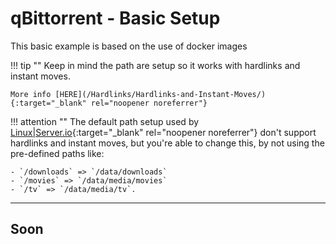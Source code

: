 # qBittorrent - Basic Setup

This basic example is based on the use of docker images

!!! tip ""
    Keep in mind the path are setup so it works with hardlinks and instant moves.

    More info [HERE](/Hardlinks/Hardlinks-and-Instant-Moves/){:target="_blank" rel="noopener noreferrer"}

!!! attention ""
    The default path setup used by [Linux|Server.io](https://hub.docker.com/r/linuxserver/){:target="_blank" rel="noopener noreferrer"} don't support hardlinks and instant moves, but you're able to change this, by not using the pre-defined paths like:

    - `/downloads` => `/data/downloads`
    - `/movies` => `/data/media/movies`
    - `/tv` => `/data/media/tv`.

------

## Soon
